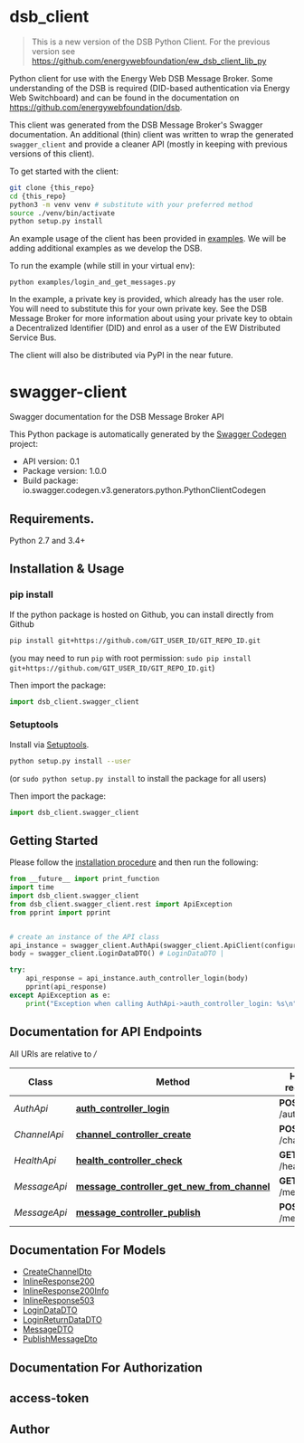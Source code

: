 # dsb_client

> This is a new version of the DSB Python Client. For the previous version
> see https://github.com/energywebfoundation/ew_dsb_client_lib_py

Python client for use with the Energy Web DSB Message Broker. Some understanding
of the DSB is required (DID-based authentication via Energy Web Switchboard) and
can be found in the documentation on https://github.com/energywebfoundation/dsb.

This client was generated from the DSB Message Broker's Swagger documentation.
An additional (thin) client was written to wrap the generated `swagger_client`
and provide a cleaner API (mostly in keeping with previous versions of this
client).

To get started with the client:
```sh
git clone {this_repo}
cd {this_repo}
python3 -m venv venv # substitute with your preferred method
source ./venv/bin/activate
python setup.py install
```

An example usage of the client has been provided in [examples](./examples). We
will be adding additional examples as we develop the DSB.

To run the example (while still in your virtual env):
```
python examples/login_and_get_messages.py
```

In the example, a private key is provided, which already has the user role. You
will need to substitute this for your own private key. See the DSB Message Broker
for more information about using your private key to obtain a Decentralized
Identifier (DID) and enrol as a user of the EW Distributed Service Bus.

The client will also be distributed via PyPI in the near future.

# swagger-client
Swagger documentation for the DSB Message Broker API

This Python package is automatically generated by the [Swagger Codegen](https://github.com/swagger-api/swagger-codegen) project:

- API version: 0.1
- Package version: 1.0.0
- Build package: io.swagger.codegen.v3.generators.python.PythonClientCodegen

## Requirements.

Python 2.7 and 3.4+

## Installation & Usage
### pip install

If the python package is hosted on Github, you can install directly from Github

```sh
pip install git+https://github.com/GIT_USER_ID/GIT_REPO_ID.git
```
(you may need to run `pip` with root permission: `sudo pip install git+https://github.com/GIT_USER_ID/GIT_REPO_ID.git`)

Then import the package:
```python
import dsb_client.swagger_client
```

### Setuptools

Install via [Setuptools](http://pypi.python.org/pypi/setuptools).

```sh
python setup.py install --user
```
(or `sudo python setup.py install` to install the package for all users)

Then import the package:
```python
import dsb_client.swagger_client
```

## Getting Started

Please follow the [installation procedure](#installation--usage) and then run the following:

```python
from __future__ import print_function
import time
import dsb_client.swagger_client
from dsb_client.swagger_client.rest import ApiException
from pprint import pprint


# create an instance of the API class
api_instance = swagger_client.AuthApi(swagger_client.ApiClient(configuration))
body = swagger_client.LoginDataDTO() # LoginDataDTO |

try:
    api_response = api_instance.auth_controller_login(body)
    pprint(api_response)
except ApiException as e:
    print("Exception when calling AuthApi->auth_controller_login: %s\n" % e)
```

## Documentation for API Endpoints

All URIs are relative to */*

Class | Method | HTTP request | Description
------------ | ------------- | ------------- | -------------
*AuthApi* | [**auth_controller_login**](docs/AuthApi.md#auth_controller_login) | **POST** /auth/login |
*ChannelApi* | [**channel_controller_create**](docs/ChannelApi.md#channel_controller_create) | **POST** /channel |
*HealthApi* | [**health_controller_check**](docs/HealthApi.md#health_controller_check) | **GET** /health |
*MessageApi* | [**message_controller_get_new_from_channel**](docs/MessageApi.md#message_controller_get_new_from_channel) | **GET** /message |
*MessageApi* | [**message_controller_publish**](docs/MessageApi.md#message_controller_publish) | **POST** /message |

## Documentation For Models

 - [CreateChannelDto](docs/CreateChannelDto.md)
 - [InlineResponse200](docs/InlineResponse200.md)
 - [InlineResponse200Info](docs/InlineResponse200Info.md)
 - [InlineResponse503](docs/InlineResponse503.md)
 - [LoginDataDTO](docs/LoginDataDTO.md)
 - [LoginReturnDataDTO](docs/LoginReturnDataDTO.md)
 - [MessageDTO](docs/MessageDTO.md)
 - [PublishMessageDto](docs/PublishMessageDto.md)

## Documentation For Authorization


## access-token



## Author
